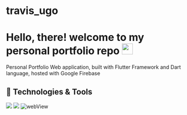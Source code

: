 # travis_ugo


# Hello, there! welcome to my personal portfolio repo <img src="https://raw.githubusercontent.com/MartinHeinz/MartinHeinz/master/wave.gif" width="30px">
Personal Portfolio Web application, built with Flutter Framework and Dart language, hosted with Google Firebase 


<!-- (https://medium.com/@martin.heinz) and [DEV.to](https://dev.to/martinheinz). -->

## 🔧 Technologies & Tools
![](https://img.shields.io/badge/Framework-Flutter-informational?style=flat&logo=flutter&logoColor=cyan&color=00FFFF)
![](https://img.shields.io/badge/Tools-firebase-informational?style=flat&logo=firebase&logoColor=Yellow&color=ffca28)
![webView](https://user-images.githubusercontent.com/68594765/133891554-04fc3318-1008-44e5-abf1-0f9699fe4a4f.png)
